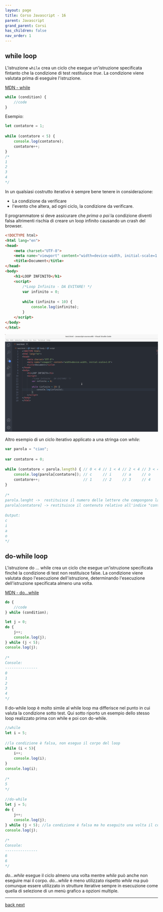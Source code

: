 ```yaml
---
layout: page
title: Corso Javascript - 16
parent: Javascript
grand_parent: Corsi
has_children: false
nav_order: 1
---
```


## while loop
L'istruzione `while` crea un ciclo che esegue un'istruzione specificata fintanto che la condizione di test restituisce *true*. La condizione viene valutata prima di eseguire l'istruzione.

[MDN - while](https://developer.mozilla.org/en-US/docs/Web/JavaScript/Reference/Statements/while)

```js
while (condition) {
    //code
}
```

Esempio:

```js
let contatore = 1;

while (contatore < 5) {
    console.log(contatore);
    contatore++;
}
/*
1
2
3
4
*/
```

In un qualsiasi costrutto iterativo è sempre bene tenere in considerazione:
- La condizione da verificare
- l'evento che altera, ad ogni ciclo, la condizione da verificare.

Il programmatore si deve assicurare che *prima o poi* la condizione diventi falsa altrimenti rischia di creare un loop infinito causando un crash del browser.


```html
<!DOCTYPE html>
<html lang="en">
<head>
    <meta charset="UTF-8">
    <meta name="viewport" content="width=device-width, initial-scale=1.0">
    <title>Document</title>
</head>
<body>
    <h1>LOOP INFINITO</h1>
    <script>
        /*Loop Infinito - DA EVITARE! */
        var infinito = 0;

        while (infinito < 10) {
            console.log(infinito);
        }
    </script>
</body>
</html>
```

![](./images/loop-infinito.gif)


Altro esempio di un ciclo iterativo applicato a una stringa con *while*:

```js
var parola = "ciao";

var contatore = 0;

while (contatore < parola.length) { // 0 < 4 // 1 < 4 // 2 < 4 // 3 < 4
    console.log(parola[contatore]); // c     // i     // a     // o
    contatore++;                    // 1     // 2     // 3     // 4
}

/*
parola.lenght ->  restituisce il numero delle lettere che compongono la stringa parola
parola[contatore] -> restituisce il contenuto relativo all'indice "contaotore"

Output:
c
i
a
o
*/
```

## do-while loop

L'istruzione do ... while crea un ciclo che esegue un'istruzione specificata finché la condizione di test non restituisce false. La condizione viene valutata dopo l'esecuzione dell'istruzione, determinando l'esecuzione dell'istruzione specificata almeno una volta.

[MDN - do...while](https://developer.mozilla.org/en-US/docs/Web/JavaScript/Reference/Statements/do...while)

```js
do {
    //code
} while (condition);
```

```js
let j = 0;
do {
    j++;
    console.log(j);
} while (j < 5);
console.log(j);

/*
Console:
---------------
0
1
2
3
4
*/
```

Il do-while loop è molto simile al while loop ma differisce nel punto in cui valuta la condizione sotto test. Qui sotto riporto un esempio dello stesso loop realizzato prima con while e poi con do-while.

```js
//while
let i = 5;

//la condizione è falsa, non eseguo il corpo del loop
while (i < 5){
    i++;
    console.log(i);
}
console.log(i);

/*
5
*/

//do-while
let j = 5;
do {
    j++;
    console.log(j);
} while (j < 5); //la condizione è falsa ma ho eseguito una volta il corpo del loop
console.log(j);

/*
Console:
---------------
6
6
*/
```

*do...while* esegue il ciclo almeno una volta mentre *while* può anche non eseguire mai il corpo. *do...while* è meno utilizzato rispetto *while* ma può comunque essere utilizzato in strutture iterative sempre in esecuzione come quella di selezione di un menù grafico a opzioni multiple.

---

<div class="next-prev">
    <a href="./js-15.html" id="prev-link"> back </a> 
    <a href="./js-17.html" id="next-link"> next </a>
</div>

  